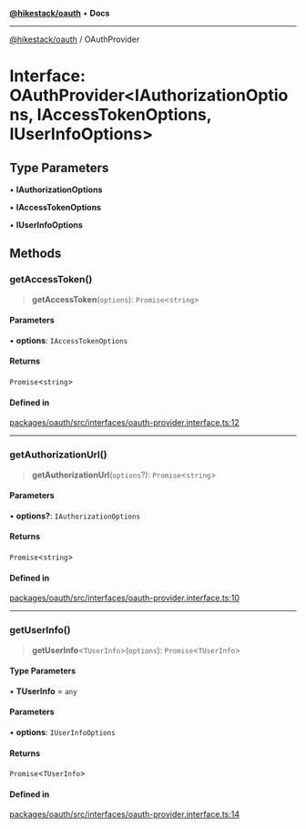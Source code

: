 [**@hikestack/oauth**](/official/reference/oauth/index.md) • **Docs**

***

[@hikestack/oauth](/official/reference/oauth/globals.md) / OAuthProvider

# Interface: OAuthProvider\<IAuthorizationOptions, IAccessTokenOptions, IUserInfoOptions\>

## Type Parameters

• **IAuthorizationOptions**

• **IAccessTokenOptions**

• **IUserInfoOptions**

## Methods

### getAccessToken()

> **getAccessToken**(`options`): `Promise`\<`string`\>

#### Parameters

• **options**: `IAccessTokenOptions`

#### Returns

`Promise`\<`string`\>

#### Defined in

[packages/oauth/src/interfaces/oauth-provider.interface.ts:12](https://github.com/hikestack/hike/blob/f4b2991827d0518d26a98943c6929d7779aa398c/packages/oauth/src/interfaces/oauth-provider.interface.ts#L12)

***

### getAuthorizationUrl()

> **getAuthorizationUrl**(`options`?): `Promise`\<`string`\>

#### Parameters

• **options?**: `IAuthorizationOptions`

#### Returns

`Promise`\<`string`\>

#### Defined in

[packages/oauth/src/interfaces/oauth-provider.interface.ts:10](https://github.com/hikestack/hike/blob/f4b2991827d0518d26a98943c6929d7779aa398c/packages/oauth/src/interfaces/oauth-provider.interface.ts#L10)

***

### getUserInfo()

> **getUserInfo**\<`TUserInfo`\>(`options`): `Promise`\<`TUserInfo`\>

#### Type Parameters

• **TUserInfo** = `any`

#### Parameters

• **options**: `IUserInfoOptions`

#### Returns

`Promise`\<`TUserInfo`\>

#### Defined in

[packages/oauth/src/interfaces/oauth-provider.interface.ts:14](https://github.com/hikestack/hike/blob/f4b2991827d0518d26a98943c6929d7779aa398c/packages/oauth/src/interfaces/oauth-provider.interface.ts#L14)

